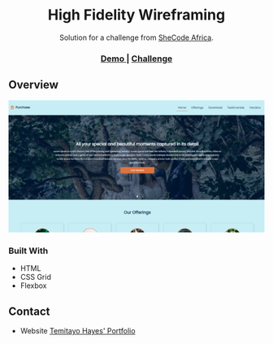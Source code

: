 <!-- Please update value in the {}  -->

<h1 align="center">High Fidelity Wireframing</h1>

<div align="center">
   Solution for a challenge from  <a href="https://www.shecodeafrica.org/" target="_blank">SheCode Africa</a>.
</div>

<div align="center">
  <h3>
    <a href="https://high-fidelity-wireframing.netlify.app/" target="_blank">
      Demo
    </a>
    <span> | </span>
    <a href="https://dribbble.com/shots/11350923-High-Fidelity-Wireframing/attachments/2963018?mode=media" target="_blank">
      Challenge
    </a>
  </h3>
</div>

<!-- OVERVIEW -->

## Overview

![screenshot](assets/screenshot.png)


### Built With

<!-- This section should list any major frameworks that you built your project using. Here are a few examples.-->

- HTML 
- CSS Grid
- Flexbox


## Contact

- Website [Temitayo Hayes' Portfolio](https://https://wenadev-portfolio.web.app/)
